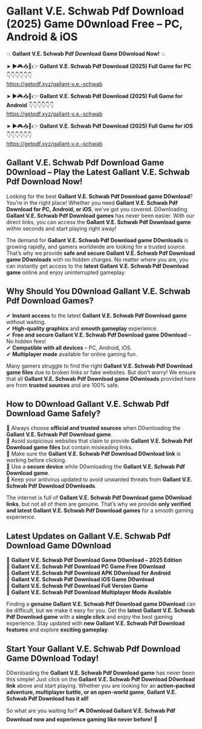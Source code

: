 # Gallant V.E. Schwab Pdf Download (2025) Game D0wnload Free – PC, Android & iOS

💥 **Gallant V.E. Schwab Pdf Download Game D0wnload Now!** 💥  

➤ ►🎮📥📱👉 **Gallant V.E. Schwab Pdf Download (2025) Full Game for PC** 👇👇👇👇👇👇  
https://getpdf.xyz/gallant-v.e.-schwab  

➤ ►🎮📥📱👉 **Gallant V.E. Schwab Pdf Download (2025) Full Game for Android** 👇👇👇👇👇👇  
https://getpdf.xyz/gallant-v.e.-schwab  

➤ ►🎮📥📱👉 **Gallant V.E. Schwab Pdf Download (2025) Full Game for iOS** 👇👇👇👇👇👇  
https://getpdf.xyz/gallant-v.e.-schwab  

## Gallant V.E. Schwab Pdf Download Game D0wnload – Play the Latest Gallant V.E. Schwab Pdf Download Now!

Looking for the best **Gallant V.E. Schwab Pdf Download game D0wnload**? You’re in the right place! Whether you need **Gallant V.E. Schwab Pdf Download for PC, Android, or iOS**, we’ve got you covered. D0wnloading **Gallant V.E. Schwab Pdf Download games** has never been easier. With our direct links, you can access the **Gallant V.E. Schwab Pdf Download game** within seconds and start playing right away!  

The demand for **Gallant V.E. Schwab Pdf Download game D0wnloads** is growing rapidly, and gamers worldwide are looking for a trusted source. That’s why we provide **safe and secure Gallant V.E. Schwab Pdf Download game D0wnloads** with no hidden charges. No matter where you are, you can instantly get access to the **latest Gallant V.E. Schwab Pdf Download game** online and enjoy uninterrupted gameplay.  

## **Why Should You D0wnload Gallant V.E. Schwab Pdf Download Games?**  

✔ **Instant access** to the latest **Gallant V.E. Schwab Pdf Download game** without waiting.  
✔ **High-quality graphics** and **smooth gameplay** experience.  
✔ **Free and secure Gallant V.E. Schwab Pdf Download game D0wnload** – No hidden fees!  
✔ **Compatible with all devices** – PC, Android, iOS.  
✔ **Multiplayer mode** available for online gaming fun.  

Many gamers struggle to find the right **Gallant V.E. Schwab Pdf Download game files** due to broken links or fake websites. But don’t worry! We ensure that all **Gallant V.E. Schwab Pdf Download game D0wnloads** provided here are from **trusted sources** and are 100% safe.  

## **How to D0wnload Gallant V.E. Schwab Pdf Download Game Safely?**  

📌 Always choose **official and trusted sources** when D0wnloading the **Gallant V.E. Schwab Pdf Download game**.  
📌 Avoid suspicious websites that claim to provide **Gallant V.E. Schwab Pdf Download game files** but contain misleading links.  
📌 Make sure the **Gallant V.E. Schwab Pdf Download D0wnload link** is working before clicking.  
📌 Use a **secure device** while D0wnloading the **Gallant V.E. Schwab Pdf Download game**.  
📌 Keep your antivirus updated to avoid unwanted threats from **Gallant V.E. Schwab Pdf Download D0wnloads**.  

The internet is full of **Gallant V.E. Schwab Pdf Download game D0wnload links**, but not all of them are genuine. That’s why we provide **only verified and latest Gallant V.E. Schwab Pdf Download games** for a smooth gaming experience.  

## **Latest Updates on Gallant V.E. Schwab Pdf Download Game D0wnload**  

🔹 **Gallant V.E. Schwab Pdf Download Game D0wnload – 2025 Edition**  
🔹 **Gallant V.E. Schwab Pdf Download PC Game Free D0wnload**  
🔹 **Gallant V.E. Schwab Pdf Download APK D0wnload for Android**  
🔹 **Gallant V.E. Schwab Pdf Download iOS Game D0wnload**  
🔹 **Gallant V.E. Schwab Pdf Download Full Version Game**  
🔹 **Gallant V.E. Schwab Pdf Download Multiplayer Mode Available**  

Finding a **genuine Gallant V.E. Schwab Pdf Download game D0wnload** can be difficult, but we make it easy for you. Get the **latest Gallant V.E. Schwab Pdf Download game** with a **single click** and enjoy the best gaming experience. Stay updated with **new Gallant V.E. Schwab Pdf Download features** and explore **exciting gameplay**.  

## **Start Your Gallant V.E. Schwab Pdf Download Game D0wnload Today!**  

D0wnloading the **Gallant V.E. Schwab Pdf Download game** has never been this simple! Just click on the **Gallant V.E. Schwab Pdf Download D0wnload link** above and start playing. Whether you are looking for an **action-packed adventure, multiplayer battle, or an open-world game**, **Gallant V.E. Schwab Pdf Download has it all!**  

So what are you waiting for? 🎮 **D0wnload Gallant V.E. Schwab Pdf Download now and experience gaming like never before!** 🚀  